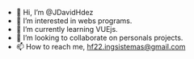 - 👋 Hi, I’m @JDavidHdez
- 👀 I’m interested in webs programs. 
- 🌱 I’m currently learning VUEjs.
- 💞️ I’m looking to collaborate on personals projects. 
- 📫 How to reach me, hf22.ingsistemas@gmail.com

<!---
JDavidHdez/JDavidHdez is a ✨ special ✨ repository because its `README.md` (this file) appears on your GitHub profile.
You can click the Preview link to take a look at your changes.
--->
